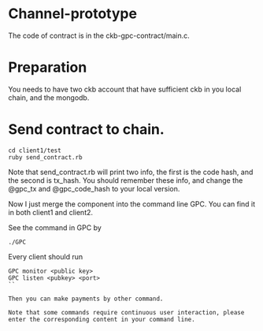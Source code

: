 # Channel-prototype

The code of contract is in the ckb-gpc-contract/main.c.

# Preparation

You needs to have two ckb account that have sufficient ckb in you local chain, and the mongodb.

# Send contract to chain.

```
cd client1/test
ruby send_contract.rb
```

Note that send_contract.rb will print two info, the first is the code hash, and the second is tx_hash. You should remember these info, and change the @gpc_tx and @gpc_code_hash to your local version.

Now I just merge the component into the command line GPC. You can find it in both client1 and client2.


See the command in GPC by 

```
./GPC
```

Every client should run 
```
GPC monitor <public key>
GPC listen <pubkey> <port>
``

Then you can make payments by other command.

Note that some commands require continuous user interaction, please enter the corresponding content in your command line.